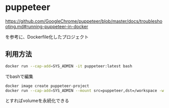 # puppeteer

https://github.com/GoogleChrome/puppeteer/blob/master/docs/troubleshooting.md#running-puppeteer-in-docker

を参考に、Dockerfile化したプロジェクト

## 利用方法

```sh
docker run --cap-add=SYS_ADMIN -it puppeteer:latest bash
```

でbashで編集

```sh
docker image create puppeteer-project
docker run --cap-add=SYS_ADMIN --mount src=puppeteer,dst=/workspace -w /workspace -it puppeteer:latest bash
````
とすればvolumeを永続化できる
